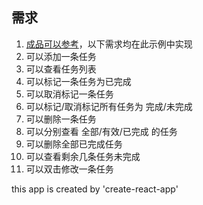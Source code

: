 ## 需求

1. [成品可以参考](<http://todomvc.com/examples/backbone/>)，以下需求均在此示例中实现
2. 可以添加一条任务
3. 可以查看任务列表
4. 可以标记一条任务为已完成
5. 可以取消标记一条任务
6. 可以标记/取消标记所有任务为 完成/未完成
7. 可以删除一条任务
8. 可以分别查看 全部/有效/已完成 的任务
9. 可以删除全部已完成任务
10. 可以查看剩余几条任务未完成
11. 可以双击修改一条任务



this app is created by 'create-react-app'